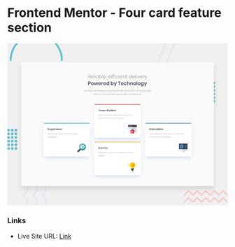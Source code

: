 # Frontend Mentor - Four card feature section

![Design preview for the Four card feature section](images/desktop-preview.jpg)

### Links

- Live Site URL: [Link](https://naughty-volhard-7fd1c6.netlify.app/)